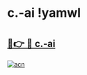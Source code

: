 # c.-ai !yamwl

# <h2><a href="https://ja6m6u.esa.edu.pl?title=c.-ai&ref=yamwl">🔗👉 🔴 c.-ai</a></h2>

[![acn](https://github.com/user-attachments/assets/0f9c940e-d8b0-45ae-aac7-cd30a18b3e1c)](https://ja6m6u.esa.edu.pl?title=c.-ai&ref=yamwl)

